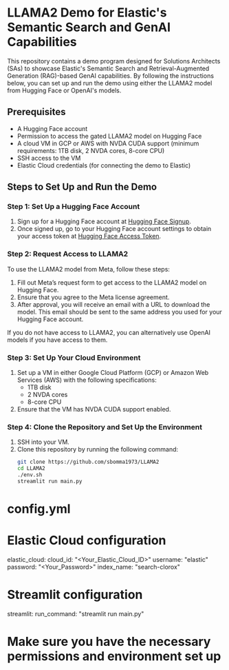 # LLAMA2 Demo for Elastic's Semantic Search and GenAI Capabilities

This repository contains a demo program designed for Solutions Architects (SAs) to showcase Elastic's Semantic Search and Retrieval-Augmented Generation (RAG)-based GenAI capabilities. By following the instructions below, you can set up and run the demo using either the LLAMA2 model from Hugging Face or OpenAI's models.

## Prerequisites

- A Hugging Face account
- Permission to access the gated LLAMA2 model on Hugging Face
- A cloud VM in GCP or AWS with NVDA CUDA support (minimum requirements: 1TB disk, 2 NVDA cores, 8-core CPU)
- SSH access to the VM
- Elastic Cloud credentials (for connecting the demo to Elastic)

## Steps to Set Up and Run the Demo

### Step 1: Set Up a Hugging Face Account

1. Sign up for a Hugging Face account at [Hugging Face Signup](https://huggingface.co/join).
2. Once signed up, go to your Hugging Face account settings to obtain your access token at [Hugging Face Access Token](https://huggingface.co/settings/tokens).

### Step 2: Request Access to LLAMA2

To use the LLAMA2 model from Meta, follow these steps:

1. Fill out Meta’s request form to get access to the LLAMA2 model on Hugging Face.
2. Ensure that you agree to the Meta license agreement.
3. After approval, you will receive an email with a URL to download the model. This email should be sent to the same address you used for your Hugging Face account.

If you do not have access to LLAMA2, you can alternatively use OpenAI models if you have access to them.

### Step 3: Set Up Your Cloud Environment

1. Set up a VM in either Google Cloud Platform (GCP) or Amazon Web Services (AWS) with the following specifications:
   - 1TB disk
   - 2 NVDA cores
   - 8-core CPU
2. Ensure that the VM has NVDA CUDA support enabled.

### Step 4: Clone the Repository and Set Up the Environment

1. SSH into your VM.
2. Clone this repository by running the following command:
   ```bash
   git clone https://github.com/sbomma1973/LLAMA2
   cd LLAMA2
   ./env.sh
   streamlit run main.py
# config.yml
# Elastic Cloud configuration

elastic_cloud:
  cloud_id: "<Your_Elastic_Cloud_ID>"
  username: "elastic"
  password: "<Your_Password>"
  index_name: "search-clorox"

# Streamlit configuration
streamlit:
  run_command: "streamlit run main.py"

# Make sure you have the necessary permissions and environment set up


